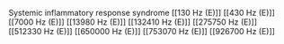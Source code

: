 Systemic inflammatory response syndrome
[[130 Hz (E)]]
[[430 Hz (E)]]
[[7000 Hz (E)]]
[[13980 Hz (E)]]
[[132410 Hz (E)]]
[[275750 Hz (E)]]
[[512330 Hz (E)]]
[[650000 Hz (E)]]
[[753070 Hz (E)]]
[[926700 Hz (E)]]